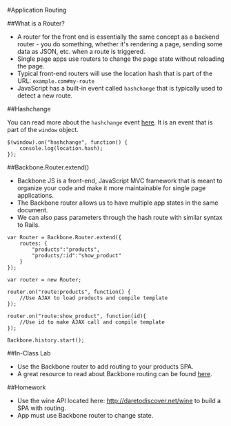 #Application Routing

##What is a Router?
- A router for the front end is essentially the same concept as a backend router - you do something, whether it's rendering a page, sending some data as JSON, etc. when a route is triggered.
- Single page apps use routers to change the page state without reloading the page.
- Typical front-end routers will use the location hash that is part of the URL: `example.com#my-route`
- JavaScript has a built-in event called `hashchange` that is typically used to detect a new route.

##Hashchange

You can read more about the `hashchange` event [here](https://developer.mozilla.org/en-US/docs/Web/API/WindowEventHandlers.onhashchange). It is an event that is part of the `window` object.

```
$(window).on("hashchange", function() {
	console.log(location.hash);
});
```

##Backbone.Router.extend()
- Backbone JS is a front-end, JavaScript MVC framework that is meant to organize your code and make it more maintainable for single page applications.
- The Backbone router allows us to have multiple app states in the same document.
- We can also pass parameters through the hash route with similar syntax to Rails.

```
var Router = Backbone.Router.extend({
	routes: {
		"products":"products",
		"products/:id":"show_product"
	}
});

var router = new Router;

router.on("route:products", function() {
	//Use AJAX to load products and compile template
});

router.on("route:show_product", function(id){
	//Use id to make AJAX call and compile template
});

Backbone.history.start();
```

##In-Class Lab
- Use the Backbone router to add routing to your products SPA.
- A great resource to read about Backbone routing can be found [here](http://backbonetutorials.com/what-is-a-router/).

##Homework
- Use the wine API located here: http://daretodiscover.net/wine to build a SPA with routing.
- App must use Backbone router to change state.